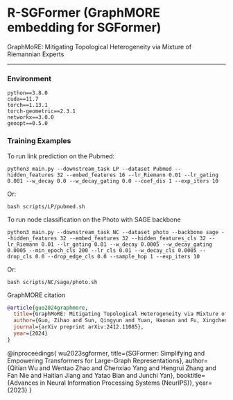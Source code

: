 # R-SGFormer (GraphMORE embedding for SGFormer) 
GraphMoRE: Mitigating Topological Heterogeneity via Mixture of Riemannian Experts

-----


### Environment

```
python==3.8.0
cuda==11.7
torch==1.13.1
torch-geometric==2.3.1
networkx==3.0.0
geoopt==0.5.0
```


### Training Examples

To run link prediction on the Pubmed:
```
python3 main.py --downstream_task LP --dataset Pubmed --hidden_features 32 --embed_features 16 --lr_Riemann 0.01 --lr_gating 0.001 --w_decay 0.0 --w_decay_gating 0.0 --coef_dis 1 --exp_iters 10
```
Or:
```
bash scripts/LP/pubmed.sh
```


To run node classification on the Photo with SAGE backbone
```
python3 main.py --downstream_task NC --dataset photo --backbone sage --hidden_features 32 --embed_features 32 --hidden_features_cls 32 --lr_Riemann 0.01 --lr_gating 0.01 --w_decay 0.0005 --w_decay_gating 0.0005 --min_epoch_cls 200 --lr_cls 0.01 --w_decay_cls 0.0005 --drop_cls 0.0 --drop_edge_cls 0.0 --sample_hop 1 --exp_iters 10
```
Or:
```
bash scripts/NC/sage/photo.sh
```

GraphMORE citation
```bibtex
@article{guo2024graphmore,
  title={GraphMoRE: Mitigating Topological Heterogeneity via Mixture of Riemannian Experts},
  author={Guo, Zihao and Sun, Qingyun and Yuan, Haonan and Fu, Xingcheng and Zhou, Min and Gao, Yisen and Li, Jianxin},
  journal={arXiv preprint arXiv:2412.11085},
  year={2024}
}
```


@inproceedings{
  wu2023sgformer,
  title={SGFormer: Simplifying and Empowering Transformers for Large-Graph Representations},
  author={Qitian Wu and Wentao Zhao and Chenxiao Yang and Hengrui Zhang and Fan Nie and Haitian Jiang and Yatao Bian and Junchi Yan},
  booktitle={Advances in Neural Information Processing Systems (NeurIPS)},
  year={2023}
  }

  ```
